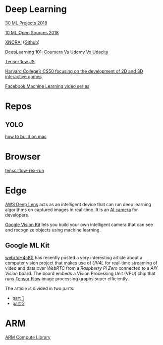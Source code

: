 # Deep Learning

[30 ML Projects 2018](https://medium.mybridge.co/30-amazing-machine-learning-projects-for-the-past-year-v-2018-b853b8621ac7)

[10 ML Open Sources 2018](https://medium.mybridge.co/machine-learning-top-10-open-source-projects-v-feb-2018-d1d39062bd20)

[XNORAI](https://github.com/xnorai/buildroot) ([Github](https://github.com/xnorai))

[DeepLearning 101: Coursera Vs Udemy Vs Udacity](https://hackernoon.com/deeplearning-101-coursera-vs-udemy-vs-udacity-b4eb3de06dbe)

[Tensorflow JS](https://github.com/tensorflow/tfjs)

[Harvard College’s CS50 focusing on the development of 2D and 3D interactive games](https://cs50.github.io/games/)

[Facebook Machine Learning video series](https://research.fb.com/the-facebook-field-guide-to-machine-learning-video-series/)



# Repos

## YOLO

[how to build on mac](https://gist.github.com/vfdev-5/b2135401dec10d80dbfbf99e3aab15ab)



# Browser

[tensorflow-rex-run](https://github.com/MagicCube/tensorflow-rex-run)

# Edge

[AWS Deep Lens](https://thenewstack.io/deep-dive-amazon-deeplens/) acts as an intelligent device that can run deep learning algorithms on captured images in real-time. It is an [AI camera](https://techcrunch.com/2017/11/29/amazons-aws-deeplens-is-an-ai-camera-for-developers/) for developers.

[Google Vision Kit](https://aiyprojects.withgoogle.com/vision/) lets you build your own intelligent camera that can see and recognize objects using machine learning.

## Google ML Kit

[webrtcH4cKS](https://webrtchacks.com/) has recently posted a very interesting article about a computer vision project that makes use of *UV4L* for real-time streaming of video and data over *WebRTC* from a *Raspberry Pi Zero* connected to a *AIY Vision* board. The board embeds a Vision Processing Unit (VPU) chip that runs [Tensor Flow](https://www.tensorflow.org/) image processing graphs super efficiently.

The article is divided in two parts:

- [part 1](https://webrtchacks.com/aiy-vision-kit-tensorflow-uv4l-webrtc/)
- [part 2](https://webrtchacks.com/aiy-vision-kit-uv4l-web-server/)

# ARM

[ARM Compute Library](https://github.com/ARM-software/ComputeLibrary)







